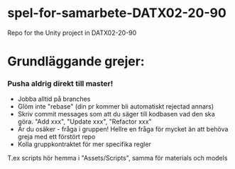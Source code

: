 # spel-for-samarbete-DATX02-20-90
Repo for the Unity project in DATX02-20-90

# Grundläggande grejer: 
### Pusha aldrig direkt till master!
- Jobba alltid på branches
- Glöm inte "rebase" (din pr kommer bli automatiskt rejectad annars)
- Skriv commit messages som att du säger till kodbasen vad den ska göra. "Add xxx", "Update xxx", "Refactor xxx" 
- Är du osäker - fråga i gruppen! Hellre en fråga för mycket än att behöva greja med ett förstört repo
- Kolla gruppkontraktet för mer specifika regler

T.ex scripts hör hemma i "Assets/Scripts", samma för materials och models
